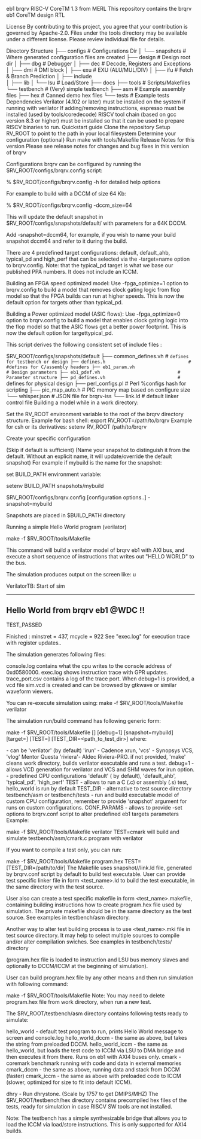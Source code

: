 eb1 brqrv RISC-V CoreTM 1.3 from MERL
This repository contains the brqrv eb1 CoreTM design RTL

License
By contributing to this project, you agree that your contribution is governed by Apache-2.0.
Files under the tools directory may be available under a different license. Please review individual file for details.

Directory Structure
├── configs                 # Configurations Dir
│   └── snapshots           # Where generated configuration files are created
├── design                  # Design root dir
│   ├── dbg                 #   Debugger
│   ├── dec                 #   Decode, Registers and Exceptions
│   ├── dmi                 #   DMI block
│   ├── exu                 #   EXU (ALU/MUL/DIV)
│   ├── ifu                 #   Fetch & Branch Prediction
│   ├── include             
│   ├── lib
│   └── lsu                 #   Load/Store
├── docs
├── tools                   # Scripts/Makefiles
└── testbench               # (Very) simple testbench
    ├── asm                 #   Example assembly files
    ├── hex                 #   Canned demo hex files
    └── tests               #   Example tests
Dependencies
Verilator (4.102 or later) must be installed on the system if running with verilator
If adding/removing instructions, espresso must be installed (used by tools/coredecode)
RISCV tool chain (based on gcc version 8.3 or higher) must be installed so that it can be used to prepare RISCV binaries to run.
Quickstart guide
Clone the repository
Setup RV_ROOT to point to the path in your local filesystem
Determine your configuration {optional}
Run make with tools/Makefile
Release Notes for this version
Please see release notes for changes and bug fixes in this version of brqrv

Configurations
brqrv can be configured by running the $RV_ROOT/configs/brqrv.config script:

% $RV_ROOT/configs/brqrv.config -h for detailed help options

For example to build with a DCCM of size 64 Kb:

% $RV_ROOT/configs/brqrv.config -dccm_size=64

This will update the default snapshot in $RV_ROOT/configs/snapshots/default/ with parameters for a 64K DCCM.

Add -snapshot=dccm64, for example, if you wish to name your build snapshot dccm64 and refer to it during the build.

There are 4 predefined target configurations: default, default_ahb, typical_pd and high_perf that can be selected via the -target=name option to brqrv.config. Note: that the typical_pd target is what we base our published PPA numbers. It does not include an ICCM.

Building an FPGA speed optimized model: Use -fpga_optimize=1 option to brqrv.config to build a model that removes clock gating logic from flop model so that the FPGA builds can run at higher speeds. This is now the default option for targets other than typical_pd.

Building a Power optimized model (ASIC flows): Use -fpga_optimize=0 option to brqrv.config to build a model that enables clock gating logic into the flop model so that the ASIC flows get a better power footprint. This is now the default option for targettypical_pd.

This script derives the following consistent set of include files :

$RV_ROOT/configs/snapshots/default
├── common_defines.vh                       # `defines for testbench or design
├── defines.h                               # #defines for C/assembly headers
├── eb1_param.vh                            # Design parameters
├── eb1_pdef.vh                             # Parameter structure
├── pd_defines.vh                           # `defines for physical design
├── perl_configs.pl                         # Perl %configs hash for scripting
├── pic_map_auto.h                          # PIC memory map based on configure size
└── whisper.json                            # JSON file for brqrv-iss
└── link.ld                                 # default linker control file
Building a model
while in a work directory:

Set the RV_ROOT environment variable to the root of the brqrv directory structure. Example for bash shell:
export RV_ROOT=/path/to/brqrv
Example for csh or its derivatives:
setenv RV_ROOT /path/to/brqrv

Create your specific configuration

(Skip if default is sufficient)
(Name your snapshot to distinguish it from the default. Without an explicit name, it will update/override the default snapshot) For example if mybuild is the name for the snapshot:

set BUILD_PATH environment variable:

setenv BUILD_PATH snapshots/mybuild

$RV_ROOT/configs/brqrv.config [configuration options..] -snapshot=mybuild

Snapshots are placed in $BUILD_PATH directory

Running a simple Hello World program (verilator)

make -f $RV_ROOT/tools/Makefile

This command will build a verilator model of brqrv eb1 with AXI bus, and execute a short sequence of instructions that writes out "HELLO WORLD" to the bus.

The simulation produces output on the screen like: u


VerilatorTB: Start of sim

----------------------------------
Hello World from brqrv eb1 @WDC !!
----------------------------------
TEST_PASSED

Finished : minstret = 437, mcycle = 922
See "exec.log" for execution trace with register updates..

The simulation generates following files:

console.log contains what the cpu writes to the console address of 0xd0580000.
exec.log shows instruction trace with GPR updates.
trace_port.csv contains a log of the trace port.
When debug=1 is provided, a vcd file sim.vcd is created and can be browsed by gtkwave or similar waveform viewers.

You can re-execute simulation using:
make -f $RV_ROOT/tools/Makefile verilator

The simulation run/build command has following generic form:

make -f $RV_ROOT/tools/Makefile [<simulator>] [debug=1] [snapshot=mybuild] [target=<target>] [TEST=<test>] [TEST_DIR=<path_to_test_dir>]
where:

<simulator> -  can be 'verilator' (by default) 'irun' - Cadence xrun, 'vcs' - Synopsys VCS, 'vlog' Mentor Questa
               'riviera'- Aldec Riviera-PRO. if not provided, 'make' cleans work directory, builds verilator executable and runs a test.
debug=1     -  allows VCD generation for verilator and VCS and SHM waves for irun option.
<target>    -  predefined CPU configurations 'default' ( by default), 'default_ahb', 'typical_pd', 'high_perf' 
TEST        -  allows to run a C (<test>.c) or assembly (<test>.s) test, hello_world is run by default 
TEST_DIR    -  alternative to test source directory testbench/asm or testbench/tests
<snapshot>  -  run and build executable model of custom CPU configuration, remember to provide 'snapshot' argument 
               for runs on custom configurations.
CONF_PARAMS -  allows to provide -set options to brqrv.conf script to alter predefined eb1 targets parameters
Example:

make -f $RV_ROOT/tools/Makefile verilator TEST=cmark
will build and simulate testbench/asm/cmark.c program with verilator

If you want to compile a test only, you can run:

make -f $RV_ROOT/tools/Makefile program.hex TEST=<test> [TEST_DIR=/path/to/dir]
The Makefile uses snapshot/<target>/link.ld file, generated by brqrv.conf script by default to build test executable. User can provide test specific linker file in form <test_name>.ld to build the test executable, in the same directory with the test source.

User also can create a test specific makefile in form <test_name>.makefile, containing building instructions how to create program.hex file used by simulation. The private makefile should be in the same directory as the test source. See examples in testbench/asm directory.

Another way to alter test building process is to use <test_name>.mki file in test source directory. It may help to select multiple sources to compile and/or alter compilation swiches. See examples in testbench/tests/ directory

(program.hex file is loaded to instruction and LSU bus memory slaves and optionally to DCCM/ICCM at the beginning of simulation).

User can build program.hex file by any other means and then run simulation with following command:

make -f $RV_ROOT/tools/Makefile <simulator>
Note: You may need to delete program.hex file from work directory, when run a new test.

The $RV_ROOT/testbench/asm directory contains following tests ready to simulate:

hello_world       - default test program to run, prints Hello World message to screen and console.log
hello_world_dccm  - the same as above, but takes the string from preloaded DCCM.
hello_world_iccm  - the same as hello_world, but loads the test code to ICCM via LSU to DMA bridge and then executes
                    it from there. Runs on eb1 with AXI4 buses only. 
cmark             - coremark benchmark running with code and data in external memories
cmark_dccm        - the same as above, running data and stack from DCCM (faster)
cmark_iccm        - the same as above with preloaded code to ICCM (slower, optimized for size to fit into default ICCM). 

dhry              - Run dhrystone. (Scale by 1757 to get DMIPS/MHZ)
The $RV_ROOT/testbench/hex directory contains precompiled hex files of the tests, ready for simulation in case RISCV SW tools are not installed.

Note: The testbench has a simple synthesizable bridge that allows you to load the ICCM via load/store instructions. This is only supported for AXI4 builds.


